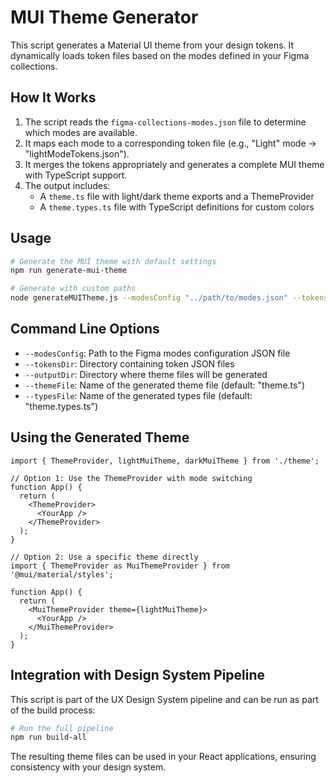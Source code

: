 # MUI Theme Generator

This script generates a Material UI theme from your design tokens. It dynamically loads token files based on the modes defined in your Figma collections.

## How It Works

1. The script reads the `figma-collections-modes.json` file to determine which modes are available.
2. It maps each mode to a corresponding token file (e.g., "Light" mode -> "lightModeTokens.json").
3. It merges the tokens appropriately and generates a complete MUI theme with TypeScript support.
4. The output includes:
   - A `theme.ts` file with light/dark theme exports and a ThemeProvider
   - A `theme.types.ts` file with TypeScript definitions for custom colors

## Usage

```bash
# Generate the MUI theme with default settings
npm run generate-mui-theme

# Generate with custom paths
node generateMUITheme.js --modesConfig "../path/to/modes.json" --tokensDir "../path/to/tokens" --outputDir "../output" 
```

## Command Line Options

- `--modesConfig`: Path to the Figma modes configuration JSON file
- `--tokensDir`: Directory containing token JSON files
- `--outputDir`: Directory where theme files will be generated
- `--themeFile`: Name of the generated theme file (default: "theme.ts")
- `--typesFile`: Name of the generated types file (default: "theme.types.ts")

## Using the Generated Theme

```tsx
import { ThemeProvider, lightMuiTheme, darkMuiTheme } from './theme';

// Option 1: Use the ThemeProvider with mode switching
function App() {
  return (
    <ThemeProvider>
      <YourApp />
    </ThemeProvider>
  );
}

// Option 2: Use a specific theme directly
import { ThemeProvider as MuiThemeProvider } from '@mui/material/styles';

function App() {
  return (
    <MuiThemeProvider theme={lightMuiTheme}>
      <YourApp />
    </MuiThemeProvider>
  );
}
```

## Integration with Design System Pipeline

This script is part of the UX Design System pipeline and can be run as part of the build process:

```bash
# Run the full pipeline
npm run build-all
```

The resulting theme files can be used in your React applications, ensuring consistency with your design system.
